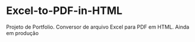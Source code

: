 # Excel-to-PDF-in-HTML
 Projeto de Portfolio. Conversor de arquivo Excel para PDF em HTML. Ainda em produção
